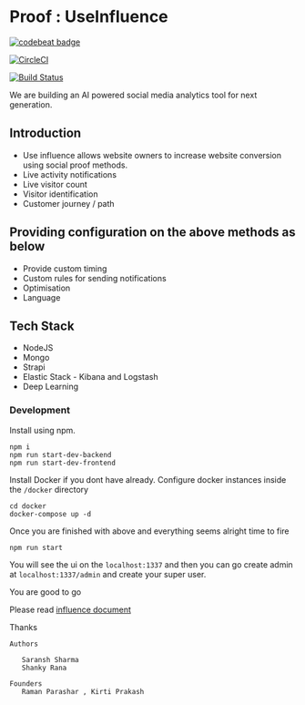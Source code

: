 # Proof : UseInfluence

[![codebeat badge](https://codebeat.co/badges/14c00570-434e-48e2-aae9-04f15670d299)](https://codebeat.co/projects/github-com-influenceio-influence-io-master)

[![CircleCI](https://circleci.com/gh/InfluenceIO/influence.io.svg?style=svg)](https://circleci.com/gh/InfluenceIO/influence.io)

[![Build Status](https://semaphoreci.com/api/v1/ramanparashar/influence-io-2/branches/master/badge.svg)](https://semaphoreci.com/ramanparashar/influence-io-2)

We are building an AI powered social media analytics tool for next generation.

## Introduction

- Use influence allows website owners to increase website conversion using social proof  methods.
- Live activity notifications 
- Live visitor count
- Visitor identification
- Customer journey / path

## Providing configuration on the above methods as below

- Provide custom timing 
- Custom rules for sending notifications
- Optimisation
- Language

## Tech Stack 

- NodeJS
- Mongo
- Strapi
- Elastic Stack - Kibana and Logstash 
- Deep Learning
 


### Development 

Install using npm.

```
npm i 
npm run start-dev-backend
npm run start-dev-frontend

```

Install Docker if you dont have already. Configure docker instances inside the `/docker` directory


```
cd docker
docker-compose up -d  
```

Once you are finished with above and everything seems alright time to fire 

```
npm run start

```

You will see the ui on the ``localhost:1337`` and then you can go create admin at  ``localhost:1337/admin`` and create your super user.

You are good to go

Please read  [influence document](https://github.com/)

Thanks



```
Authors 
   
   Saransh Sharma
   Shanky Rana
   
Founders
   Raman Parashar , Kirti Prakash 
 ```

